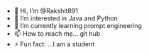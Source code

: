 - 👋 Hi, I’m @Rakshit891
- 👀 I’m interested in Java and Python
- 🌱 I’m currently learning prompt engineering 
- 📫 How to reach me... git hub
- ⚡ Fun fact: ...I am a student 

<!---
Rakshit891/Rakshit891 is a ✨ special ✨ repository because its `README.md` (this file) appears on your GitHub profile.
You can click the Preview link to take a look at your changes.
--->
